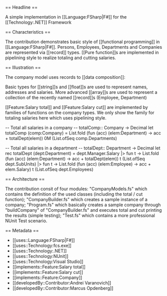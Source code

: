 == Headline ==

A simple implementation in [[Language:FSharp|F#]] for the [[Technology:.NET]] Framework

== Characteristics ==

The contribution demonstrates  basic style of [[functional programming]] in [[Language:FSharp|F#]]. 
Persons, Employees, Departments and Companies are represented via [[record]] types.  [[Pure function]]s are implemented 
in pipelining  style to realize totaling and cutting salaries.

== Illustration ==

The company model uses records to [[data composition]]:

Basic types for [[string]]s and [[float]]s are used to represent names, addresses and salaries. 
More advanced [[array]]s are used to represent a collection of the recently named [[record]]s (Employee, Department)

[[Feature:Salary total]] and [[Feature:Salary cut]] are implemented by families of functions on the company types. 
We only show the family for totaling salaries here which uses pipelining style.

<syntaxhighlight lang="fsharp">
-- Total all salaries in a company
-- totalComp:: Company -> Decimal
let totalComp (comp:Company) = 
    List.fold (fun (acc) (elem:Department) -> acc + totalDept(elem)) 0M (List.ofSeq comp.Departments)

	
-- Total all salaries in a department
-- totalDept:: Department -> Decimal
let rec totalDept (dept:Department) =
    dept.Manager.Salary
    |> fun t -> List.fold (fun (acc) (elem:Department) -> acc + totalDept(elem)) t (List.ofSeq dept.SubUnits)
    |> fun t -> List.fold (fun (acc) (elem:Employee) -> acc + elem.Salary) t (List.ofSeq dept.Employees)
</syntaxhighlight>


== Architecture ==

The contribution consit of four modules: "CompanyModels.fs" which contains the definition of the used classes (including the total / cut function); 
"CompanyBuilder.fs" which creates a sample instance of a company; 
"Program.fs" which basically creates a sample company through "buildCompany" of "CompanyBuilder.fs" and executes total and cut printing the results (simple testing);
"Test.fs" which contains a more professional NUnit Test scenario.

== Metadata ==

* [[uses::Language:FSharp|F#]]
* [[uses::Technology:fcs.exe]]
* [[uses::Technology:.NET]]
* [[uses::Technology:NUnit]]
* [[uses::Technology:Visual Studio]]
* [[implements::Feature:Salary total]]
* [[implements::Feature:Salary cut]]
* [[implements::Feature:Company]]
* [[developedBy::Contributor:Andrei Varanovich]]
* [[developedBy::Contributor:Marcus Opdenberg]]